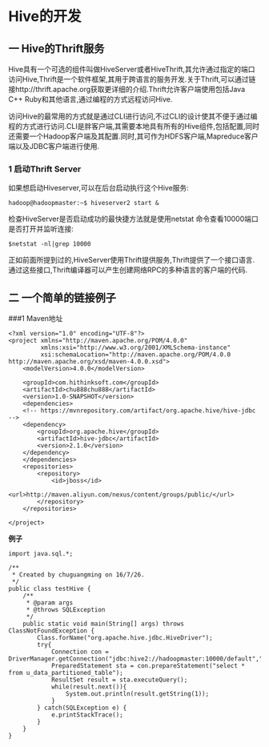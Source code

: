 # Hive的开发
## 一 Hive的Thrift服务
Hive具有一个可选的组件叫做HiveServer或者HiveThrift,其允许通过指定的端口访问Hive,Thrift是一个软件框架,其用于跨语言的服务开发.关于Thrift,可以通过链接http://thrift.apache.org获取更详细的介绍.Thrift允许客户端使用包括Java C++ Ruby和其他语言,通过编程的方式远程访问Hive.

访问Hive的最常用的方式就是通过CLI进行访问,不过CLI的设计使其不便于通过编程的方式进行访问.CLI是胖客户端,其需要本地具有所有的Hive组件,包括配置,同时还需要一个Hadoop客户端及其配置.同时,其可作为HDFS客户端,Mapreduce客户端以及JDBC客户端进行使用.

### 1 启动Thrift Server
如果想启动Hiveserver,可以在后台启动执行这个Hive服务:

```
hadoop@hadoopmaster:~$ hiveserver2 start &
```

检查HiveServer是否启动成功的最快捷方法就是使用netstat 命令查看10000端口是否打开并监听连接:

```
$netstat -nl|grep 10000
```

正如前面所提到过的,HiveServer使用Thrift提供服务,Thrift提供了一个接口语言.通过这些接口,Thrift编译器可以产生创建网络RPC的多种语言的客户端的代码.



## 二 一个简单的链接例子

###1 Maven地址

```
<?xml version="1.0" encoding="UTF-8"?>
<project xmlns="http://maven.apache.org/POM/4.0.0"
         xmlns:xsi="http://www.w3.org/2001/XMLSchema-instance"
         xsi:schemaLocation="http://maven.apache.org/POM/4.0.0 http://maven.apache.org/xsd/maven-4.0.0.xsd">
    <modelVersion>4.0.0</modelVersion>

    <groupId>com.hithinksoft.com</groupId>
    <artifactId>chu888chu888</artifactId>
    <version>1.0-SNAPSHOT</version>
    <dependencies>
    <!-- https://mvnrepository.com/artifact/org.apache.hive/hive-jdbc -->
    <dependency>
        <groupId>org.apache.hive</groupId>
        <artifactId>hive-jdbc</artifactId>
        <version>2.1.0</version>
    </dependency>
    </dependencies>
    <repositories>
        <repository>
            <id>jboss</id>
            <url>http://maven.aliyun.com/nexus/content/groups/public/</url>
        </repository>
    </repositories>

</project>

```
**例子**

```
import java.sql.*;

/**
 * Created by chuguangming on 16/7/26.
 */
public class testHive {
    /**
     * @param args
     * @throws SQLException
     */
    public static void main(String[] args) throws ClassNotFoundException {
        Class.forName("org.apache.hive.jdbc.HiveDriver");
        try{
            Connection con = DriverManager.getConnection("jdbc:hive2://hadoopmaster:10000/default","hive","hive");
            PreparedStatement sta = con.prepareStatement("select * from u_data_partitioned_table");
            ResultSet result = sta.executeQuery();
            while(result.next()){
                System.out.println(result.getString(1));
            }
        } catch(SQLException e) {
            e.printStackTrace();
        }
    }
}

```
